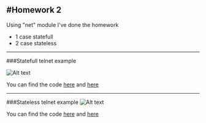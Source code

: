 #Homework 2
--------------------

Using "net" module I've done the homework
- 1 case statefull
- 2 case stateless

-------------------------
###Statefull telnet example

![Alt text](http://i.imgur.com/U0BFGGm.png)

You can find the code  [here](https://github.com/xserjjx/cvut-labs/blob/master/web2.0/hw2/src/net_1.js) and [here](https://github.com/xserjjx/cvut-labs/blob/master/web2.0/hw2/src/logic_1.js)

----------------
###Stateless telnet example
![Alt text](http://i.imgur.com/rtjPO1R.png)

You can find the code  [here](https://github.com/xserjjx/cvut-labs/blob/master/web2.0/hw2/src/net_2.js) and [here](https://github.com/xserjjx/cvut-labs/blob/master/web2.0/hw2/src/logic_2.js)

